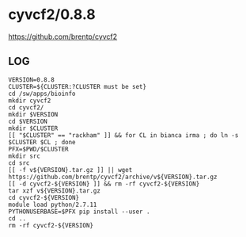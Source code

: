 cyvcf2/0.8.8
============

<https://github.com/brentp/cyvcf2>

LOG
---

    VERSION=0.8.8
    CLUSTER=${CLUSTER:?CLUSTER must be set}
    cd /sw/apps/bioinfo
    mkdir cyvcf2
    cd cyvcf2/
    mkdir $VERSION
    cd $VERSION
    mkdir $CLUSTER
    [[ "$CLUSTER" == "rackham" ]] && for CL in bianca irma ; do ln -s $CLUSTER $CL ; done
    PFX=$PWD/$CLUSTER
    mkdir src
    cd src
    [[ -f v${VERSION}.tar.gz ]] || wget https://github.com/brentp/cyvcf2/archive/v${VERSION}.tar.gz
    [[ -d cyvcf2-${VERSION} ]] && rm -rf cyvcf2-${VERSION}
    tar xzf v${VERSION}.tar.gz
    cd cyvcf2-${VERSION}
    module load python/2.7.11
    PYTHONUSERBASE=$PFX pip install --user .
    cd ..
    rm -rf cyvcf2-${VERSION}
